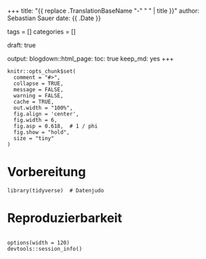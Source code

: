 +++
title: "{{ replace .TranslationBaseName "-" " " | title }}"
author: Sebastian Sauer
date: {{ .Date }}

tags = []
categories = []


draft: true

output:
  blogdown::html_page:
    toc: true
    keep_md: yes
+++




```{r knitr-setup, echo = FALSE}
knitr::opts_chunk$set(
  comment = "#>",
  collapse = TRUE,
  message = FALSE,
  warning = FALSE,
  cache = TRUE,
  out.width = "100%",
  fig.align = 'center',
  fig.width = 6,
  fig.asp = 0.618,  # 1 / phi
  fig.show = "hold",
  size = "tiny"
)
```



# Vorbereitung

```{r load-libs, message = FALSE, warning = FALSE}
library(tidyverse)  # Datenjudo
```






# Reproduzierbarkeit

```{r reproducibility, echo = FALSE}

options(width = 120)
devtools::session_info()

```



